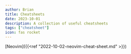 ```yaml
---
author: Brian
title: Cheatsheets
date: 2023-10-01
description: A collection of useful cheatsheets
tags: ["cheatsheet"]
icon: fas rocket
---
```

[Neovim]({{<ref "2022-10-02-neovim-cheat-sheet.md" >}})
